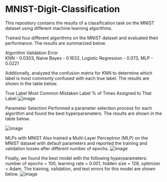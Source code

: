 # MNIST-Digit-Classification

This repository contains the results of a classification task on the MNIST dataset using different machine learning algorithms.

Trained  four different algorithms on the MNIST dataset and evaluated their performance. The results are summarized below.

Algorithm	Validation Error	
KNN	- 0.0303,
Naive Bayes	- 0.1632,
Logistic Regression	- 0.073,
MLP - 0.0221

Additionally, analyzed the confusion matrix for KNN to determine which label is most commonly confused with each true label. The results are shown in the table below.

True Label	Most Common Mistaken Label	% of Times Assigned to That Label
![image](https://user-images.githubusercontent.com/123693018/229372554-e461ff9b-0768-4f79-b37b-ca1cc86dfe4c.png)


Parameter Selection
Performed a parameter selection process for each algorithm and found the best hyperparameters. The results are shown in the table below.

![image](https://user-images.githubusercontent.com/123693018/229372636-14577151-8109-45f0-9b9d-f15f93420db0.png)

MLPs with MNIST
Also trained a Multi-Layer Perceptron (MLP) on the MNIST dataset with default parameters and reported the training and validation losses after different number of epochs.
![image](https://user-images.githubusercontent.com/123693018/229372681-5deae9ee-b96e-436d-b922-863c640bf91f.png)


Finally, we found the best model with the following hyperparameters: number of epochs = 100, learning rate = 0.001, hidden size = 128, optimizer = Adam. The training, validation, and test errors for this model are shown below.
![image](https://user-images.githubusercontent.com/123693018/229372740-7cf43e5e-1b5d-4168-8edd-cb7ec47c220d.png)
